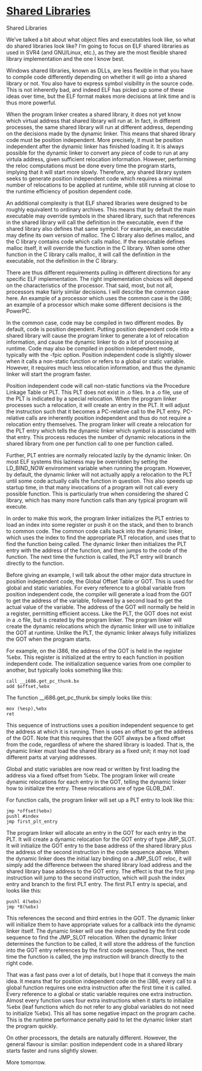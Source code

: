 # [Shared Libraries](https://www.airs.com/blog/archives/41)

Shared Libraries

We’ve talked a bit about what object files and executables look like, so what do shared libraries look like? I’m going to focus on ELF shared libraries as used in SVR4 (and GNU/Linux, etc.), as they are the most flexible shared library implementation and the one I know best.

Windows shared libraries, known as DLLs, are less flexible in that you have to compile code differently depending on whether it will go into a shared library or not. You also have to express symbol visibility in the source code. This is not inherently bad, and indeed ELF has picked up some of these ideas over time, but the ELF format makes more decisions at link time and is thus more powerful.

When the program linker creates a shared library, it does not yet know which virtual address that shared library will run at. In fact, in different processes, the same shared library will run at different address, depending on the decisions made by the dynamic linker. This means that shared library code must be position independent. More precisely, it must be position independent after the dynamic linker has finished loading it. It is always possible for the dynamic linker to convert any piece of code to run at any virtula address, given sufficient relocation information. However, performing the reloc computations must be done every time the program starts, implying that it will start more slowly. Therefore, any shared library system seeks to generate position independent code which requires a minimal number of relocations to be applied at runtime, while still running at close to the runtime efficiency of position dependent code.

An additional complexity is that ELF shared libraries were designed to be roughly equivalent to ordinary archives. This means that by default the main executable may override symbols in the shared library, such that references in the shared library will call the definition in the executable, even if the shared library also defines that same symbol. For example, an executable may define its own version of malloc. The C library also defines malloc, and the C library contains code which calls malloc. If the executable defines malloc itself, it will override the function in the C library. When some other function in the C library calls malloc, it will call the definition in the executable, not the definition in the C library.

There are thus different requirements pulling in different directions for any specific ELF implementation. The right implementation choices will depend on the characteristics of the processor. That said, most, but not all, processors make fairly similar decisions. I will describe the common case here. An example of a processor which uses the common case is the i386; an example of a processor which make some different decisions is the PowerPC.

In the common case, code may be compiled in two different modes. By default, code is position dependent. Putting position dependent code into a shared library will cause the program linker to generate a lot of relocation information, and cause the dynamic linker to do a lot of processing at runtime. Code may also be compiled in position independent mode, typically with the -fpic option. Position independent code is slightly slower when it calls a non-static function or refers to a global or static variable. However, it requires much less relocation information, and thus the dynamic linker will start the program faster.

Position independent code will call non-static functions via the Procedure Linkage Table or PLT. This PLT does not exist in .o files. In a .o file, use of the PLT is indicated by a special relocation. When the program linker processes such a relocation, it will create an entry in the PLT. It will adjust the instruction such that it becomes a PC-relative call to the PLT entry. PC-relative calls are inherently position independent and thus do not require a relocation entry themselves. The program linker will create a relocation for the PLT entry which tells the dynamic linker which symbol is associated with that entry. This process reduces the number of dynamic relocations in the shared library from one per function call to one per function called.

Further, PLT entries are normally relocated lazily by the dynamic linker. On most ELF systems this laziness may be overridden by setting the LD_BIND_NOW environment variable when running the program. However, by default, the dynamic linker will not actually apply a relocation to the PLT until some code actually calls the function in question. This also speeds up startup time, in that many invocations of a program will not call every possible function. This is particularly true when considering the shared C library, which has many more function calls than any typical program will execute.

In order to make this work, the program linker initializes the PLT entries to load an index into some register or push it on the stack, and then to branch to common code. The common code calls back into the dynamic linker, which uses the index to find the appropriate PLT relocation, and uses that to find the function being called. The dynamic linker then initializes the PLT entry with the address of the function, and then jumps to the code of the function. The next time the function is called, the PLT entry will branch directly to the function.

Before giving an example, I will talk about the other major data structure in position independent code, the Global Offset Table or GOT. This is used for global and static variables. For every reference to a global variable from position independent code, the compiler will generate a load from the GOT to get the address of the variable, followed by a second load to get the actual value of the variable. The address of the GOT will normally be held in a register, permitting efficient access. Like the PLT, the GOT does not exist in a .o file, but is created by the program linker. The program linker will create the dynamic relocations which the dynamic linker will use to initialize the GOT at runtime. Unlike the PLT, the dynamic linker always fully initializes the GOT when the program starts.

For example, on the i386, the address of the GOT is held in the register %ebx. This register is initialized at the entry to each function in position independent code. The initialization sequence varies from one compiler to another, but typically looks something like this:


```
call __i686.get_pc_thunk.bx
add $offset,%ebx
```

The function __i686.get_pc_thunk.bx simply looks like this:


```
mov (%esp),%ebx
ret
```

This sequence of instructions uses a position independent sequence to get the address at which it is running. Then is uses an offset to get the address of the GOT. Note that this requires that the GOT always be a fixed offset from the code, regardless of where the shared library is loaded. That is, the dynamic linker must load the shared library as a fixed unit; it may not load different parts at varying addresses.

Global and static variables are now read or written by first loading the address via a fixed offset from %ebx. The program linker will create dynamic relocations for each entry in the GOT, telling the dynamic linker how to initialize the entry. These relocations are of type GLOB_DAT.

For function calls, the program linker will set up a PLT entry to look like this:


```
jmp *offset(%ebx)
pushl #index
jmp first_plt_entry
```

The program linker will allocate an entry in the GOT for each entry in the PLT. It will create a dynamic relocation for the GOT entry of type JMP_SLOT. It will initialize the GOT entry to the base address of the shared library plus the address of the second instruction in the code sequence above. When the dynamic linker does the initial lazy binding on a JMP_SLOT reloc, it will simply add the difference between the shared library load address and the shared library base address to the GOT entry. The effect is that the first jmp instruction will jump to the second instruction, which will push the index entry and branch to the first PLT entry. The first PLT entry is special, and looks like this:


```
pushl 4(%ebx)
jmp *8(%ebx)
```

This references the second and third entries in the GOT. The dynamic linker will initialize them to have appropriate values for a callback into the dynamic linker itself. The dynamic linker will use the index pushed by the first code sequence to find the JMP_SLOT relocation. When the dynamic linker determines the function to be called, it will store the address of the function into the GOT entry references by the first code sequence. Thus, the next time the function is called, the jmp instruction will branch directly to the right code.

That was a fast pass over a lot of details, but I hope that it conveys the main idea. It means that for position independent code on the i386, every call to a global function requires one extra instruction after the first time it is called. Every reference to a global or static variable requires one extra instruction. Almost every function uses four extra instructions when it starts to initialize %ebx (leaf functions which do not refer to any global variables do not need to initialize %ebx). This all has some negative impact on the program cache. This is the runtime performance penalty paid to let the dynamic linker start the program quickly.

On other processors, the details are naturally different. However, the general flavour is similar: position independent code in a shared library starts faster and runs slightly slower.

More tomorrow.
